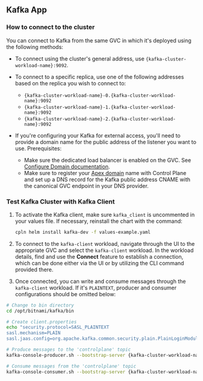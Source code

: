 ## Kafka App

### How to connect to the cluster

You can connect to Kafka from the same GVC in which it's deployed using the following methods:

- To connect using the cluster's general address, use `{kafka-cluster-workload-name}:9092`.

- To connect to a specific replica, use one of the following addresses based on the replica you wish to connect to:
  - `{kafka-cluster-workload-name}-0.{kafka-cluster-workload-name}:9092`
  - `{kafka-cluster-workload-name}-1.{kafka-cluster-workload-name}:9092`
  - `{kafka-cluster-workload-name}-2.{kafka-cluster-workload-name}:9092`

- If you're configuring your Kafka for external access, you'll need to provide a domain name for the public address of the listener you want to use. Prerequisites:
  - Make sure the dedicated load balancer is enabled on the GVC. See [Configure Domain documentation](https://docs.controlplane.com/guides/configure-domain#dedicated-load-balancing).
  - Make sure to register your [Apex domain](https://docs.controlplane.com/reference/domain#apex-domain-considerations) name with Control Plane and set up a DNS record for the Kafka public address CNAME with the canonical GVC endpoint in your DNS provider.

### Test Kafka Cluster with Kafka Client

1. To activate the Kafka client, make sure `kafka_client` is uncommented in your values file. If necessary, reinstall the chart with the command:
   ```bash
   cpln helm install kafka-dev -f values-example.yaml
   ```

2. To connect to the `kafka-client` workload, navigate through the UI to the appropriate GVC and select the `kafka-client` workload. In the workload details, find and use the **Connect** feature to establish a connection, which can be done either via the UI or by utilizing the CLI command provided there.

3. Once connected, you can write and consume messages through the `kafka-client` workload. If it's `PLAINTEXT`, producer and consumer configurations should be omitted below:

```BASH
# Change to bin directory
cd /opt/bitnami/kafka/bin

# Create client.properties
echo "security.protocol=SASL_PLAINTEXT
sasl.mechanism=PLAIN
sasl.jaas.config=org.apache.kafka.common.security.plain.PlainLoginModule required username=\"kafka-admin\" password=\"fkor3Dro52oodA\";" > ./client.properties

# Produce messages to the 'controlplane' topic
kafka-console-producer.sh --bootstrap-server {kafka-cluster-workload-name}:9092 --topic controlplane --producer.config ./client.properties

# Consume messages from the 'controlplane' topic
kafka-console-consumer.sh --bootstrap-server {kafka-cluster-workload-name}:9092 --topic controlplane --from-beginning --consumer.config ./client.properties
```